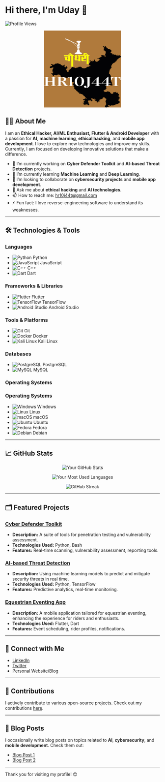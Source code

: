 # Hi there, I'm Uday 👋

![Profile Views](https://komarev.com/ghpvc/?username=HR10J44T&color=blueviolet)

<p align="center">
    <img src="https://github.com/HR10J44T/HR10J44T/blob/main/HR10J44T.png" alt="HR10J44T Banner" height="250" width="250"/> <!-- Replace with your image URL -->
</p>

## 👨‍💻 About Me

I am an **Ethical Hacker, AI/ML Enthusiast, Flutter & Android Developer** with a passion for **AI**, **machine learning**, **ethical hacking**, and **mobile app development**. I love to explore new technologies and improve my skills. Currently, I am focused on developing innovative solutions that make a difference.

- 🔭 I’m currently working on **Cyber Defender Toolkit** and **AI-based Threat Detection** projects.
- 🌱 I’m currently learning **Machine Learning** and **Deep Learning**.
- 👯 I’m looking to collaborate on **cybersecurity projects** and **mobile app development**.
- 💬 Ask me about **ethical hacking** and **AI technologies**.
- 📫 How to reach me: [hr10j44t@gmail.com](mailto:hr10j44t@gmail.com)
- ⚡ Fun fact: I love reverse-engineering software to understand its weaknesses.

---

## 🛠️ Technologies & Tools

### Languages
- ![Python](https://img.shields.io/badge/-Python-3776AB?style=flat&logo=python&logoColor=white) Python
- ![JavaScript](https://img.shields.io/badge/-JavaScript-F7DF1E?style=flat&logo=javascript&logoColor=black) JavaScript
- ![C++](https://img.shields.io/badge/-C++-00599C?style=flat&logo=c%2B%2B&logoColor=white) C++
- ![Dart](https://img.shields.io/badge/-Dart-01579B?style=flat&logo=dart&logoColor=white) Dart

### Frameworks & Libraries
- ![Flutter](https://img.shields.io/badge/-Flutter-02569B?style=flat&logo=flutter&logoColor=white) Flutter
- ![TensorFlow](https://img.shields.io/badge/-TensorFlow-FF6F00?style=flat&logo=tensorflow&logoColor=white) TensorFlow
- ![Android Studio](https://img.shields.io/badge/-Android%20Studio-3DDC84?style=flat&logo=android-studio&logoColor=white) Android Studio

### Tools & Platforms
- ![Git](https://img.shields.io/badge/-Git-F05032?style=flat&logo=git&logoColor=white) Git
- ![Docker](https://img.shields.io/badge/-Docker-2496ED?style=flat&logo=docker&logoColor=white) Docker
- ![Kali Linux](https://img.shields.io/badge/-Kali%20Linux-557C94?style=flat&logo=kali-linux&logoColor=white) Kali Linux

### Databases
- ![PostgreSQL](https://img.shields.io/badge/-PostgreSQL-336791?style=flat&logo=postgresql&logoColor=white) PostgreSQL
- ![MySQL](https://img.shields.io/badge/-MySQL-4479A1?style=flat&logo=mysql&logoColor=white) MySQL

### Operating Systems
### Operating Systems
- ![Windows](https://upload.wikimedia.org/wikipedia/commons/4/4f/Windows_logo_-_2021.svg) Windows
- ![Linux](https://upload.wikimedia.org/wikipedia/commons/d/db/Linux_logo.svg) Linux
- ![macOS](https://upload.wikimedia.org/wikipedia/commons/d/d5/MacOS_wordmark.svg) macOS
- ![Ubuntu](https://upload.wikimedia.org/wikipedia/commons/2/26/Ubuntu_logo_and_wordmark.svg) Ubuntu
- ![Fedora](https://upload.wikimedia.org/wikipedia/commons/5/5c/Fedora_logo.svg) Fedora
- ![Debian](https://upload.wikimedia.org/wikipedia/commons/e/ec/Debian_logo.svg) Debian

---

## 📈 GitHub Stats

<div align="center">

![Your GitHub Stats](https://github-readme-stats.vercel.app/api?username=HR10J44T&show_icons=true&theme=radical)

![Your Most Used Languages](https://github-readme-stats.vercel.app/api/top-langs/?username=HR10J44T&layout=compact&theme=radical)

![GitHub Streak](https://github-readme-streak-stats.herokuapp.com/?user=HR10J44T&theme=radical&date_format=j%20M%5B%20Y%5D)

</div>

---

## 🗂️ Featured Projects

### [Cyber Defender Toolkit](https://github.com/HR10J44T/Cyber-Defender-Toolkit)
- **Description:** A suite of tools for penetration testing and vulnerability assessment.
- **Technologies Used:** Python, Bash
- **Features:** Real-time scanning, vulnerability assessment, reporting tools.

### [AI-based Threat Detection](https://github.com/HR10J44T/AI-Threat-Detection)
- **Description:** Using machine learning models to predict and mitigate security threats in real time.
- **Technologies Used:** Python, TensorFlow
- **Features:** Predictive analytics, real-time monitoring.

### [Equestrian Eventing App](https://github.com/HR10J44T/Equestrian-App)
- **Description:** A mobile application tailored for equestrian eventing, enhancing the experience for riders and enthusiasts.
- **Technologies Used:** Flutter, Dart
- **Features:** Event scheduling, rider profiles, notifications.

---

## 🤝 Connect with Me

- [LinkedIn](https://www.linkedin.com/in/yourprofile)
- [Twitter](https://twitter.com/yourhandle)
- [Personal Website/Blog](https://yourwebsite.com)

---

## 🌟 Contributions

I actively contribute to various open-source projects. Check out my contributions [here](https://github.com/HR10J44T?tab=repositories).

---

## 📝 Blog Posts

I occasionally write blog posts on topics related to **AI**, **cybersecurity**, and **mobile development**. Check them out:

- [Blog Post 1](https://yourblog.com/post1)
- [Blog Post 2](https://yourblog.com/post2)

---

Thank you for visiting my profile! 😊
